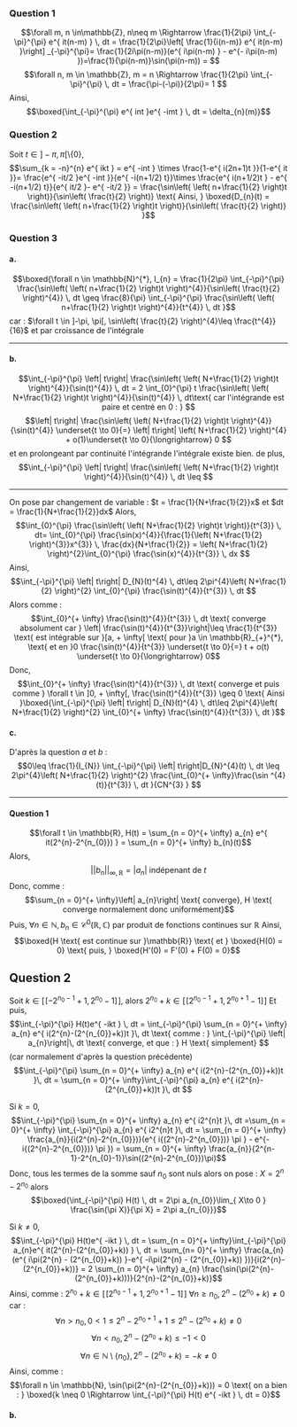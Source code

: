 ### Question 1
$$\forall m, n \in\mathbb{Z}, n\neq m \Rightarrow \frac{1}{2\pi} \int_{-\pi}^{\pi} e^{ it(n-m) } \, dt = \frac{1}{2\pi}\left[ \frac{1}{i(n-m)} e^{ it(n-m) }\right] _{-\pi}^{\pi}= \frac{1}{2i\pi(n-m)}(e^{ i\pi(n-m) } - e^{- i\pi(n-m) })=\frac{1}{\pi(n-m)}\sin(\pi(n-m)) = $$
$$\forall n, m \in \mathbb{Z}, m = n \Rightarrow \frac{1}{2\pi} \int_{-\pi}^{\pi}  \, dt = \frac{\pi-(-\pi)}{2\pi}= 1 $$
Ainsi, 
$$\boxed{\int_{-\pi}^{\pi} e^{ int }e^{ -imt } \, dt = \delta_{n}(m)}$$

### Question 2
Soit $t \in ]-\pi, \pi[\setminus \{ 0 \}$, 
$$\sum_{k = -n}^{n} e^{ ikt } = e^{ -int } \times \frac{1-e^{ i(2n+1)t }}{1-e^{ it }}= \frac{e^{ -it/2 }e^{ -int }}{e^{ -i(n+1/2) t}}\times \frac{e^{ i(n+1/2)t } - e^{ -i(n+1/2) t}}{e^{ it/2 }- e^{ -it/2 }} = \frac{\sin\left( \left( n+\frac{1}{2} \right)t \right)}{\sin\left( \frac{t}{2} \right)} \text{ Ainsi, } \boxed{D_{n}(t) = \frac{\sin\left( \left( n+\frac{1}{2} \right)t \right)}{\sin\left( \frac{t}{2} \right)} }$$


### Question 3
#### a.
$$\boxed{\forall n \in \mathbb{N}^{*}, I_{n} = \frac{1}{2\pi} \int_{-\pi}^{\pi} \frac{\sin\left( \left( n+\frac{1}{2} \right)t \right)^{4}}{\sin\left( \frac{t}{2} \right)^{4}} \, dt \geq \frac{8}{\pi} \int_{-\pi}^{\pi} \frac{\sin\left( \left( n+\frac{1}{2} \right)t \right)^{4}}{t^{4}} \, dt }$$
car : $\forall t \in ]-\pi, \pi[, \sin\left( \frac{t}{2} \right)^{4}\leq \frac{t^{4}}{16}$ et par croissance de l'intégrale

___
#### b.
$$\int_{-\pi}^{\pi} \left| t\right| \frac{\sin\left( \left( N+\frac{1}{2} \right)t \right)^{4}}{\sin(t)^{4}} \, dt = 2 \int_{0}^{\pi} t \frac{\sin\left( \left( N+\frac{1}{2} \right)t \right)^{4}}{\sin(t)^{4}} \, dt\text{ car l'intégrande est paire et centré en 0 : } $$
$$\left| t\right| \frac{\sin\left( \left( N+\frac{1}{2} \right)t \right)^{4}}{\sin(t)^{4}} \underset{t \to 0}{=} \left| t\right| \left( N+\frac{1}{2} \right)^{4} + o(1)\underset{t \to 0}{\longrightarrow} 0 $$
et en prolongeant par continuité l'intégrande l'intégrale existe bien. 
de plus, 
$$\int_{-\pi}^{\pi} \left| t\right| \frac{\sin\left( \left( N+\frac{1}{2} \right)t \right)^{4}}{\sin(t)^{4}} \, dt \leq $$

___

On pose par changement de variable : $t = \frac{1}{N+\frac{1}{2}}x$ et $dt = \frac{1}{N+\frac{1}{2}}dx$
Alors, 
$$\int_{0}^{\pi} \frac{\sin\left( \left( N+\frac{1}{2} \right)t \right)}{t^{3}} \, dt= \int_{0}^{\pi} \frac{\sin(x)^{4}}{\frac{1}{\left( N+\frac{1}{2} \right)^{3}}x^{3}} \, \frac{dx}{N+\frac{1}{2}} = \left( N+\frac{1}{2} \right)^{2}\int_{0}^{\pi} \frac{\sin(x)^{4}}{t^{3}} \, dx $$
Ainsi, 
$$\int_{-\pi}^{\pi} \left| t\right| D_{N}(t)^{4} \, dt\leq 2\pi^{4}\left( N+\frac{1}{2} \right)^{2} \int_{0}^{\pi} \frac{\sin(t)^{4}}{t^{3}} \, dt   $$
Alors comme : 
$$\int_{0}^{+ \infty} \frac{\sin(t)^{4}}{t^{3}} \, dt  \text{ converge absolument car } \left| \frac{\sin(t)^{4}}{t^{3}}\right|\leq \frac{1}{t^{3}} \text{ est intégrable sur }[a, + \infty[ \text{ pour }a \in \mathbb{R}_{+}^{*}, \text{ et en }0 \frac{\sin(t)^{4}}{t^{3}} \underset{t \to 0}{=} t + o(t) \underset{t \to 0}{\longrightarrow} 0$$
Donc, 
$$\int_{0}^{+ \infty} \frac{\sin(t)^{4}}{t^{3}} \, dt  \text{ converge et puis comme } \forall t \in ]0, + \infty[, \frac{\sin(t)^{4}}{t^{3}} \geq 0 \text{ Ainsi }\boxed{\int_{-\pi}^{\pi} \left| t\right| D_{N}(t)^{4} \, dt\leq 2\pi^{4}\left( N+\frac{1}{2} \right)^{2} \int_{0}^{+ \infty} \frac{\sin(t)^{4}}{t^{3}} \, dt   }$$

#### c.
D'après la question $a$ et $b$ : 
$$0\leq \frac{1}{I_{N}} \int_{-\pi}^{\pi} \left| t\right|D_{N}^{4}(t) \, dt \leq 2\pi^{4}\left( N+\frac{1}{2} \right)^{2} \frac{\int_{0}^{+ \infty}\frac{\sin ^{4}(t)}{t^{3}} \, dt }{CN^{3} }  $$
___


#### Question 1
$$\forall t \in \mathbb{R}, H(t) = \sum_{n = 0}^{+ \infty} a_{n} e^{ it(2^{n}-2^{n_{0}}) } = \sum_{n = 0}^{+ \infty} b_{n}(t)$$
Alors, 
$$\left|\left| b_{n} \right|\right|_{\infty, \mathbb{R}} = \left| a_{n}\right| \text{ indépenant de }t$$
Donc, comme : 
$$\sum_{n = 0}^{+ \infty}\left| a_{n}\right| \text{ converge}, H \text{ converge normalement donc uniformément}$$
Puis, $\forall n \in \mathbb{N}, b_{n} \in \mathcal{C}^{0}(\mathbb{R}, \mathbb{C})$ par produit de fonctions continues sur $\mathbb{R}$
Ainsi, 
$$\boxed{H  \text{ est continue sur }\mathbb{R}} \text{ et } \boxed{H(0) = 0} \text{ puis, } \boxed{H'(0) = F'(0) + F(0) = 0}$$

## Question 2
Soit $k \in [\![-2^{n_{0}-1}+1, 2^{n_{0}}-1]\!]$, 
alors $2^{n_{0}}+k \in [\![2^{n_{0}-1}+1, 2^{n_{0}+1}-1]\!]$
Et puis, 
$$\int_{-\pi}^{\pi} H(t)e^{ -ikt }  \, dt = \int_{-\pi}^{\pi} \sum_{n = 0}^{+ \infty} a_{n} e^{ i(2^{n}-(2^{n_{0}}+k))t  }\, dt   \text{ comme : } \int_{-\pi}^{\pi} \left| a_{n}\right|\, dt \text{ converge, et que : }  H \text{ simplement} $$
(car normalement d'après la question précédente)
$$\int_{-\pi}^{\pi} \sum_{n = 0}^{+ \infty} a_{n} e^{ i(2^{n}-(2^{n_{0}}+k))t  }\, dt  = \sum_{n = 0}^{+ \infty}\int_{-\pi}^{\pi}  a_{n} e^{ i(2^{n}-(2^{n_{0}}+k))t  }\, dt $$

Si $k = 0$, 
$$\int_{-\pi}^{\pi} \sum_{n = 0}^{+ \infty} a_{n} e^{ i2^{n}t  }\, dt =\sum_{n = 0}^{+ \infty} \int_{-\pi}^{\pi}  a_{n} e^{ i2^{n}t  }\, dt = \sum_{n = 0}^{+ \infty}  \frac{a_{n}}{i(2^{n}-2^{n_{0}})}(e^{ i{(2^{n}-2^{n_{0}})} \pi }  - e^{- i{(2^{n}-2^{n_{0}})} \pi }) = \sum_{n = 0}^{+ \infty} \frac{a_{n}}{2^{n-1}-2^{n_{0}-1}}\sin((2^{n}-2^{n_{0}})\pi)$$
Donc, tous les termes de la somme sauf $n_{0}$ sont nuls alors on pose : $X = 2^{n}-2^{n_{0}}$ alors
$$\boxed{\int_{-\pi}^{\pi} H(t)  \, dt = 2\pi a_{n_{0}}\lim_{ X\to 0 }  \frac{\sin(\pi X)}{\pi X} = 2\pi a_{n_{0}}}$$

Si $k \neq 0$, 
$$\int_{-\pi}^{\pi} H(t)e^{ -ikt } \, dt = \sum_{n = 0}^{+ \infty}\int_{-\pi}^{\pi}  a_{n}e^{ it(2^{n}-(2^{n_{0}}+k)) } \, dt = \sum_{n= 0}^{+ \infty} \frac{a_{n}(e^{ i\pi(2^{n} - (2^{n_{0}}+k)) }-e^{ -i\pi(2^{n} - (2^{n_{0}}+k)) })}{i(2^{n}-(2^{n_{0}}+k))} = 2 \sum_{n = 0}^{+ \infty} a_{n} \frac{\sin(\pi(2^{n}-(2^{n_{0}}+k)))}{2^{n}-(2^{n_{0}}+k)}$$
Ainsi, comme : $2^{n_{0}}+k \in [\![2^{n_{0}-1}+1, 2^{n_{0}+1}-1]\!]$ $\forall n \geq n_{0}, 2^{n}-(2^{n_{0}}+k) \neq 0$ car : 
$$\forall n > n_{0}, 0<1\leq 2^{n} - 2^{n_{0}+1}+1\leq 2^{n} - (2^{n_{0}}+k) \neq 0$$
$$\forall n < n_{0},  2^{n} - (2^{n_{0}}+k) \leq  -1 <0$$
$$\forall n \in \mathbb{N} \setminus \{ n_{0} \}, 2^{n}-(2^{n_{0}}+k) =- k \neq 0$$
Ainsi, comme : 
$$\forall n \in \mathbb{N}, \sin(\pi(2^{n}-(2^{n_{0}}+k))) = 0 \text{ on a bien : } \boxed{k \neq 0 \Rightarrow \int_{-\pi}^{\pi} H(t) e^{ -ikt } \, dt = 0}$$

#### b.
